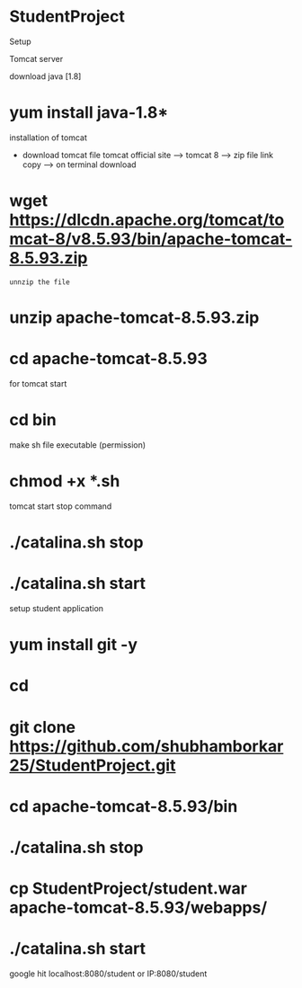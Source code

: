 # StudentProject

Setup

Tomcat server

download java [1.8]
# yum install java-1.8*

installation of tomcat
- download tomcat file 
	tomcat official site --> tomcat 8 --> zip file link copy --> on terminal download
# wget https://dlcdn.apache.org/tomcat/tomcat-8/v8.5.93/bin/apache-tomcat-8.5.93.zip

	unnzip the file
# unzip apache-tomcat-8.5.93.zip
# cd apache-tomcat-8.5.93

for tomcat start 
# cd bin
make sh file executable (permission)
# chmod +x *.sh

tomcat start stop command
# ./catalina.sh stop
# ./catalina.sh start

setup student application

# yum install git -y
# cd 
# git clone https://github.com/shubhamborkar25/StudentProject.git

# cd apache-tomcat-8.5.93/bin
# ./catalina.sh stop
# cp StudentProject/student.war apache-tomcat-8.5.93/webapps/
# ./catalina.sh start



google hit
localhost:8080/student
or 
IP:8080/student

